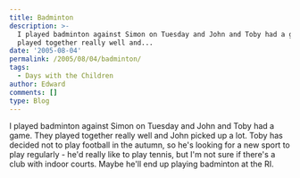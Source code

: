 ```yaml
---
title: Badminton
description: >-
  I played badminton against Simon on Tuesday and John and Toby had a game. They
  played together really well and...
date: '2005-08-04'
permalink: /2005/08/04/badminton/
tags:
  - Days with the Children
author: Edward
comments: []
type: Blog
---
```


I played badminton against Simon on Tuesday and John and Toby had a
game. They played together really well and John picked up a lot. Toby
has decided not to play football in the autumn, so he\'s looking for a
new sport to play regularly - he\'d really like to play tennis, but I\'m
not sure if there\'s a club with indoor courts. Maybe he\'ll end up
playing badminton at the RI.

